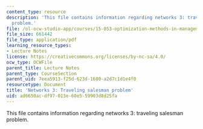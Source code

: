 ```yaml
---
content_type: resource
description: 'This file contains information regarding networks 3: traveling salesman
  problem.'
file: /ol-ocw-studio-app/courses/15-053-optimization-methods-in-management-science-spring-2013/ad6650acdf97013e60e559903d8d25fa_MIT15_053S13_lec17.pdf
file_size: 661442
file_type: application/pdf
learning_resource_types:
- Lecture Notes
license: https://creativecommons.org/licenses/by-nc-sa/4.0/
ocw_type: OCWFile
parent_title: Lecture Notes
parent_type: CourseSection
parent_uid: 7eea5913-f25d-623d-1680-a2d7c1d1e4f0
resourcetype: Document
title: 'Networks 3: Traveling salesman problem'
uid: ad6650ac-df97-013e-60e5-59903d8d25fa
---
```

This file contains information regarding networks 3: traveling salesman problem.